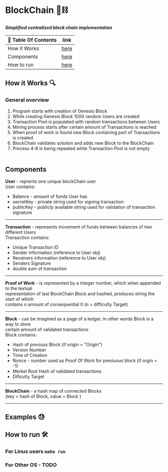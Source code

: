 # BlockChain 🧊⛓️
***Simplified centralized block chain implementation***

| 📖 Table Of Contents | link       |
|----------------------|------------|
| How it Works         | [here](#1) |
| Components           | [here](#2) |
| How to run           | [here](#3) |


## How it Works 🔍 <a name='1'></a>

### General overview
 1. Program starts with creation of Genesis Block
 2. While creating Genesis Block 1000 random Users are created
 3. Transaction Pool is populated with random transactions between Users
 4. Mining process starts after certain amount of Transactions is reached
 5. When proof of work is found new Block containing part of Transactions is created
 6. BlockChain validates solution and adds new Block to the BlockChain
 7. Process 4-6 is being repeated while Transaction Pool is not empty  
   &nbsp;
## Components <a name='2'></a>
  **User** - reprents one unique blockChain user \
  User contains:
   * Balance   - amount of funds User has
   * secretKey - private string used for signing transaction
   * publicKey - publicly available string used for validation of transaction signature
   - - -

  **Transaction** - represents movement of funds between balances of two different Users \
  Transaction contains: 
   * Unique Transaction ID
   * Sender information    (reference to User obj)
   * Receivers information (reference to User obj)
   * Senders Signature
   * double sum of transaction  
   - - -
   
   **Proof of Work** - is represented by a integer number, which when appended to the textual \
   representation  of last BlockChain Block and hashed, produces string the start of which \
   contains n amount of consequential 0 (n = difficulty Target) 
   - - - 
   
   **Block** - can be imagined as a page of a ledger, in other words Block is a way to store   
   certain amount of validated transactions \
   Block contains: 
   * Hash of previuos Block (if origin = "Origin")
   * Version Number
   * Time of Creation
   * Nonce - number used as Proof Of Work for previuous block (if orgin = -1)
   * Merkel Root Hash of validated transactions
   * Dificulty Target
   - - -
   
   **BlockChain** - a hash map of connected Blocks \
   {key = hash of Block, value = Block }
   - - -
   
## Examples 😓

## How to run 🛠️ <a name="3"></a>
### For Linux users ```make run```
### For Other OS  - TODO
